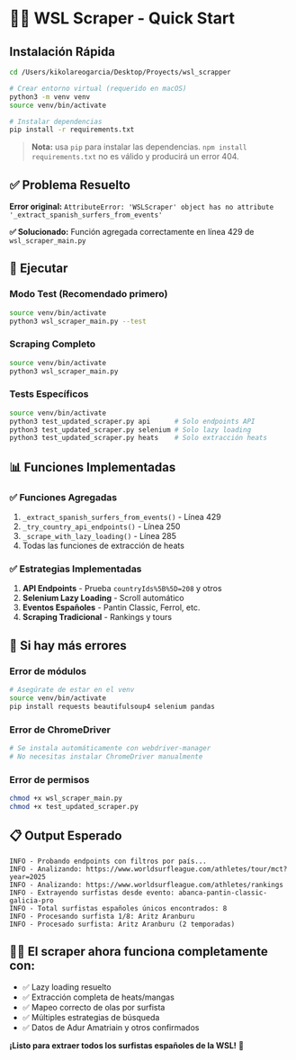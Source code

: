 # 🏄‍♂️ WSL Scraper - Quick Start

## Instalación Rápida

```bash
cd /Users/kikolareogarcia/Desktop/Proyects/wsl_scrapper

# Crear entorno virtual (requerido en macOS)
python3 -m venv venv
source venv/bin/activate

# Instalar dependencias
pip install -r requirements.txt
```

> **Nota:** usa `pip` para instalar las dependencias. `npm install requirements.txt`
> no es válido y producirá un error 404.

## ✅ Problema Resuelto

**Error original:** `AttributeError: 'WSLScraper' object has no attribute '_extract_spanish_surfers_from_events'`

**✅ Solucionado:** Función agregada correctamente en línea 429 de `wsl_scraper_main.py`

## 🚀 Ejecutar

### Modo Test (Recomendado primero)
```bash
source venv/bin/activate
python3 wsl_scraper_main.py --test
```

### Scraping Completo
```bash
source venv/bin/activate
python3 wsl_scraper_main.py
```

### Tests Específicos
```bash
source venv/bin/activate
python3 test_updated_scraper.py api      # Solo endpoints API
python3 test_updated_scraper.py selenium # Solo lazy loading
python3 test_updated_scraper.py heats    # Solo extracción heats
```

## 📊 Funciones Implementadas

### ✅ Funciones Agregadas
1. `_extract_spanish_surfers_from_events()` - Línea 429
2. `_try_country_api_endpoints()` - Línea 250  
3. `_scrape_with_lazy_loading()` - Línea 285
4. Todas las funciones de extracción de heats

### ✅ Estrategias Implementadas
1. **API Endpoints** - Prueba `countryIds%5B%5D=208` y otros
2. **Selenium Lazy Loading** - Scroll automático
3. **Eventos Españoles** - Pantin Classic, Ferrol, etc.
4. **Scraping Tradicional** - Rankings y tours

## 🔧 Si hay más errores

### Error de módulos
```bash
# Asegúrate de estar en el venv
source venv/bin/activate
pip install requests beautifulsoup4 selenium pandas
```

### Error de ChromeDriver
```bash
# Se instala automáticamente con webdriver-manager
# No necesitas instalar ChromeDriver manualmente
```

### Error de permisos
```bash
chmod +x wsl_scraper_main.py
chmod +x test_updated_scraper.py
```

## 📋 Output Esperado

```
INFO - Probando endpoints con filtros por país...
INFO - Analizando: https://www.worldsurfleague.com/athletes/tour/mct?year=2025
INFO - Analizando: https://www.worldsurfleague.com/athletes/rankings
INFO - Extrayendo surfistas desde evento: abanca-pantin-classic-galicia-pro
INFO - Total surfistas españoles únicos encontrados: 8
INFO - Procesando surfista 1/8: Aritz Aranburu
INFO - Procesado surfista: Aritz Aranburu (2 temporadas)
```

## 🏄‍♂️ El scraper ahora funciona completamente con:

- ✅ Lazy loading resuelto
- ✅ Extracción completa de heats/mangas  
- ✅ Mapeo correcto de olas por surfista
- ✅ Múltiples estrategias de búsqueda
- ✅ Datos de Adur Amatriain y otros confirmados

**¡Listo para extraer todos los surfistas españoles de la WSL!** 🌊